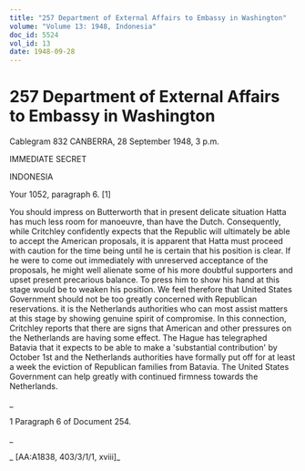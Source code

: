 ```yaml
---
title: "257 Department of External Affairs to Embassy in Washington"
volume: "Volume 13: 1948, Indonesia"
doc_id: 5524
vol_id: 13
date: 1948-09-28
---
```


# 257 Department of External Affairs to Embassy in Washington

Cablegram 832 CANBERRA, 28 September 1948, 3 p.m.

IMMEDIATE SECRET

INDONESIA

Your 1052, paragraph 6. [1]

You should impress on Butterworth that in present delicate situation Hatta has much less room for manoeuvre, than have the Dutch. Consequently, while Critchley confidently expects that the Republic will ultimately be able to accept the American proposals, it is apparent that Hatta must proceed with caution for the time being until he is certain that his position is clear. If he were to come out immediately with unreserved acceptance of the proposals, he might well alienate some of his more doubtful supporters and upset present precarious balance. To press him to show his hand at this stage would be to weaken his position. We feel therefore that United States Government should not be too greatly concerned with Republican reservations. it is the Netherlands authorities who can most assist matters at this stage by showing genuine spirit of compromise. In this connection, Critchley reports that there are signs that American and other pressures on the Netherlands are having some effect. The Hague has telegraphed Batavia that it expects to be able to make a 'substantial contribution' by October 1st and the Netherlands authorities have formally put off for at least a week the eviction of Republican families from Batavia. The United States Government can help greatly with continued firmness towards the Netherlands.

_

1 Paragraph 6 of Document 254.

_

_ [AA:A1838, 403/3/1/1, xviii]_

